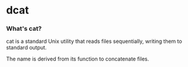 # dcat

### What's cat?

cat is a standard Unix utility that reads files sequentially, writing them to standard output.

The name is derived from its function to concatenate files.

